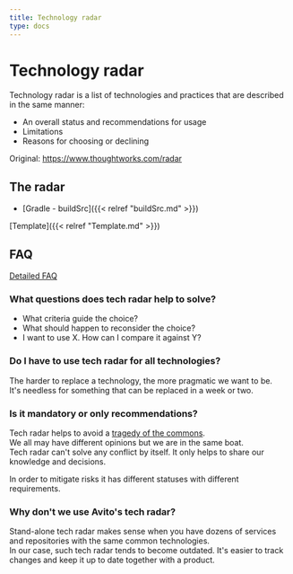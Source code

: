 ```yaml
---
title: Technology radar
type: docs
---
```


# Technology radar

Technology radar is a list of technologies and practices that are described in the same manner:

- An overall status and recommendations for usage
- Limitations
- Reasons for choosing or declining

Original: https://www.thoughtworks.com/radar

## The radar

- [Gradle - buildSrc]({{< relref "buildSrc.md" >}})

[Template]({{< relref "Template.md" >}})

## FAQ

[Detailed FAQ](https://www.thoughtworks.com/radar/faq)

### What questions does tech radar help to solve?

- What criteria guide the choice?
- What should happen to reconsider the choice?
- I want to use X. How can I compare it against Y?

### Do I have to use tech radar for all technologies?

The harder to replace a technology, the more pragmatic we want to be.\
It's needless for something that can be replaced in a week or two.

### Is it mandatory or only recommendations?

Tech radar helps to avoid a [tragedy of the commons](https://en.wikipedia.org/wiki/Tragedy_of_the_commons).\
We all may have different opinions but we are in the same boat.\
Tech radar can't solve any conflict by itself. It only helps to share our knowledge and decisions.

In order to mitigate risks it has different statuses with different requirements.

### Why don't we use Avito's tech radar?

Stand-alone tech radar makes sense when you have dozens of services and repositories with the same common technologies.\
In our case, such tech radar tends to become outdated. It's easier to track changes and keep it up to date together with a product.
